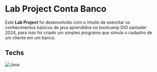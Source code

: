 # Lab Project Conta Banco

Este **Lab Project** foi desenvolvido com o intuito de exercitar os conhecimentos básicos de java aprendidos no bootcamp DIO santader 2024, para isso foi criado um simples programa que simula o cadastro de um cliente em um banco.

## Techs
![Java](https://img.shields.io/badge/java-%23323330.svg?style=for-the-badge&logo=openjdk&logoColor=white)
